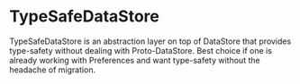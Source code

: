 # TypeSafeDataStore
 TypeSafeDataStore is an abstraction layer on top of DataStore that provides type-safety without dealing with Proto-DataStore. Best choice if one is already working with Preferences and want type-safety without the headache of migration.
